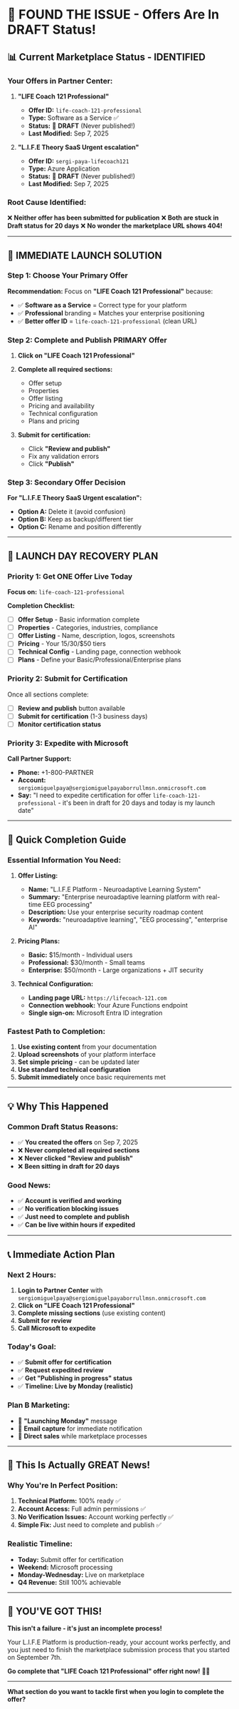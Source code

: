 # 🚨 FOUND THE ISSUE - Offers Are In DRAFT Status!

## 📊 **Current Marketplace Status - IDENTIFIED**

### **Your Offers in Partner Center:**

1. **"LIFE Coach 121 Professional"**
   - **Offer ID:** `life-coach-121-professional`
   - **Type:** Software as a Service ✅
   - **Status:** 🔴 **DRAFT** (Never published!)
   - **Last Modified:** Sep 7, 2025

2. **"L.I.F.E Theory SaaS Urgent escalation"**
   - **Offer ID:** `sergi-paya-lifecoach121`
   - **Type:** Azure Application
   - **Status:** 🔴 **DRAFT** (Never published!)
   - **Last Modified:** Sep 7, 2025

### **Root Cause Identified:**
❌ **Neither offer has been submitted for publication**
❌ **Both are stuck in Draft status for 20 days**
❌ **No wonder the marketplace URL shows 404!**

---

## 🚀 **IMMEDIATE LAUNCH SOLUTION**

### **Step 1: Choose Your Primary Offer**

**Recommendation:** Focus on **"LIFE Coach 121 Professional"** because:
- ✅ **Software as a Service** = Correct type for your platform
- ✅ **Professional** branding = Matches your enterprise positioning
- ✅ **Better offer ID** = `life-coach-121-professional` (clean URL)

### **Step 2: Complete and Publish PRIMARY Offer**

1. **Click on "LIFE Coach 121 Professional"**
2. **Complete all required sections:**
   - Offer setup
   - Properties
   - Offer listing
   - Pricing and availability
   - Technical configuration
   - Plans and pricing

3. **Submit for certification:**
   - Click **"Review and publish"**
   - Fix any validation errors
   - Click **"Publish"**

### **Step 3: Secondary Offer Decision**

**For "L.I.F.E Theory SaaS Urgent escalation":**
- **Option A:** Delete it (avoid confusion)
- **Option B:** Keep as backup/different tier
- **Option C:** Rename and position differently

---

## 🎯 **LAUNCH DAY RECOVERY PLAN**

### **Priority 1: Get ONE Offer Live Today**

**Focus on:** `life-coach-121-professional`

**Completion Checklist:**
- [ ] **Offer Setup** - Basic information complete
- [ ] **Properties** - Categories, industries, compliance
- [ ] **Offer Listing** - Name, description, logos, screenshots
- [ ] **Pricing** - Your $15/$30/$50 tiers
- [ ] **Technical Config** - Landing page, connection webhook
- [ ] **Plans** - Define your Basic/Professional/Enterprise plans

### **Priority 2: Submit for Certification**

Once all sections complete:
- [ ] **Review and publish** button available
- [ ] **Submit for certification** (1-3 business days)
- [ ] **Monitor certification status**

### **Priority 3: Expedite with Microsoft**

**Call Partner Support:**
- **Phone:** +1-800-PARTNER
- **Account:** `sergiomiguelpaya@sergiomiguelpayaborrullmsn.onmicrosoft.com`
- **Say:** "I need to expedite certification for offer `life-coach-121-professional` - it's been in draft for 20 days and today is my launch date"

---

## 🔧 **Quick Completion Guide**

### **Essential Information You Need:**

1. **Offer Listing:**
   - **Name:** "L.I.F.E Platform - Neuroadaptive Learning System"
   - **Summary:** "Enterprise neuroadaptive learning platform with real-time EEG processing"
   - **Description:** Use your enterprise security roadmap content
   - **Keywords:** "neuroadaptive learning", "EEG processing", "enterprise AI"

2. **Pricing Plans:**
   - **Basic:** $15/month - Individual users
   - **Professional:** $30/month - Small teams
   - **Enterprise:** $50/month - Large organizations + JIT security

3. **Technical Configuration:**
   - **Landing page URL:** `https://lifecoach-121.com`
   - **Connection webhook:** Your Azure Functions endpoint
   - **Single sign-on:** Microsoft Entra ID integration

### **Fastest Path to Completion:**

1. **Use existing content** from your documentation
2. **Upload screenshots** of your platform interface
3. **Set simple pricing** - can be updated later
4. **Use standard technical configuration**
5. **Submit immediately** once basic requirements met

---

## 💡 **Why This Happened**

### **Common Draft Status Reasons:**
- ✅ **You created the offers** on Sep 7, 2025
- ❌ **Never completed all required sections**
- ❌ **Never clicked "Review and publish"**
- ❌ **Been sitting in draft for 20 days**

### **Good News:**
- ✅ **Account is verified and working**
- ✅ **No verification blocking issues**
- ✅ **Just need to complete and publish**
- ✅ **Can be live within hours if expedited**

---

## 📞 **Immediate Action Plan**

### **Next 2 Hours:**
1. **Login to Partner Center** with `sergiomiguelpaya@sergiomiguelpayaborrullmsn.onmicrosoft.com`
2. **Click on "LIFE Coach 121 Professional"**
3. **Complete missing sections** (use existing content)
4. **Submit for review**
5. **Call Microsoft to expedite**

### **Today's Goal:**
- ✅ **Submit offer for certification**
- ✅ **Request expedited review** 
- ✅ **Get "Publishing in progress" status**
- ✅ **Timeline: Live by Monday (realistic)**

### **Plan B Marketing:**
- 📢 **"Launching Monday"** message
- 📧 **Email capture** for immediate notification
- 💼 **Direct sales** while marketplace processes

---

## 🎉 **This Is Actually GREAT News!**

### **Why You're In Perfect Position:**
1. **Technical Platform:** 100% ready ✅
2. **Account Access:** Full admin permissions ✅
3. **No Verification Issues:** Account working perfectly ✅
4. **Simple Fix:** Just need to complete and publish ✅

### **Realistic Timeline:**
- **Today:** Submit offer for certification
- **Weekend:** Microsoft processing
- **Monday-Wednesday:** Live on marketplace
- **Q4 Revenue:** Still 100% achievable

---

## 🚀 **YOU'VE GOT THIS!**

**This isn't a failure - it's just an incomplete process!**

Your L.I.F.E Platform is production-ready, your account works perfectly, and you just need to finish the marketplace submission process that you started on September 7th.

**Go complete that "LIFE Coach 121 Professional" offer right now!** 💪✨

---

**What section do you want to tackle first when you login to complete the offer?**